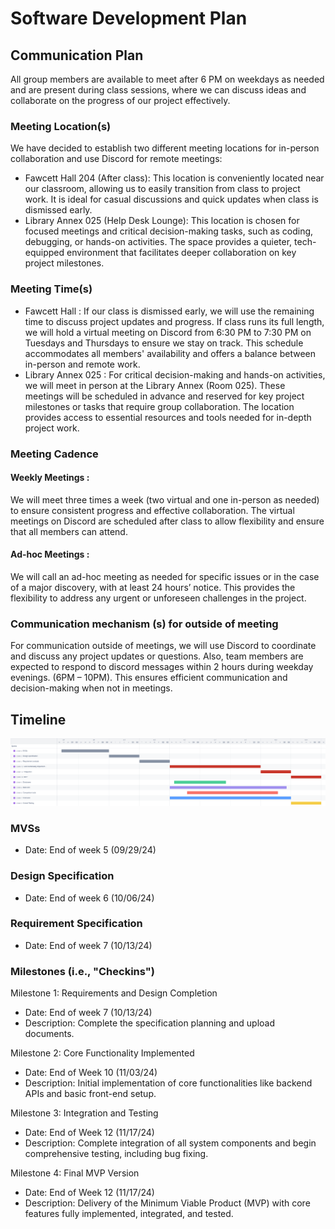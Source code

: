 # Software Development Plan

## Communication Plan

All group members are available to meet after 6 PM on weekdays as needed and are present during class sessions, where we can discuss ideas and collaborate on the progress of our project effectively.

### Meeting Location(s)

We have decided to establish two different meeting locations for in-person collaboration and use Discord for remote meetings:

- Fawcett Hall 204 (After class): This location is conveniently located near our classroom, allowing us to easily transition from class to project work. It is ideal for casual discussions and quick updates when class is dismissed early.
- Library Annex 025 (Help Desk Lounge): This location is chosen for focused meetings and critical decision-making tasks, such as coding, debugging, or hands-on activities. The space provides a quieter, tech-equipped environment that facilitates deeper collaboration on key project milestones.

### Meeting Time(s)

- Fawcett Hall : 
  If our class is dismissed early, we will use the remaining time to discuss project updates and progress. If class runs its full length, we will hold a virtual meeting on Discord from 6:30 PM to 7:30 PM on Tuesdays and Thursdays to ensure we stay on track. This schedule accommodates all members' availability and offers a balance between in-person and remote work.
- Library Annex 025 : 
  For critical decision-making and hands-on activities, we will meet in person at the Library Annex (Room 025). These meetings will be scheduled in advance and reserved for key project milestones or tasks that require group collaboration. The location provides access to essential resources and tools needed for in-depth project work.

### Meeting Cadence

#### Weekly Meetings :

We will meet three times a week (two virtual and one in-person as needed) to ensure consistent progress and effective collaboration. The virtual meetings on Discord are scheduled after class to allow flexibility and ensure that all members can attend.

#### Ad-hoc Meetings :

We will call an ad-hoc meeting as needed for specific issues or in the case of a major discovery, with at least 24 hours’ notice. This provides the flexibility to address any urgent or unforeseen challenges in the project.

### Communication mechanism (s) for outside of meeting

For communication outside of meetings, we will use Discord to coordinate and discuss any project updates or questions.
Also, team members are expected to respond to discord messages within 2 hours during weekday evenings. (6PM – 10PM). This ensures efficient communication and decision-making when not in meetings.

## Timeline

![image](./Gantt_Jira.png)

### MVSs

- Date: End of week 5 (09/29/24)

### Design Specification

- Date: End of week 6 (10/06/24)

### Requirement Specification

- Date: End of week 7 (10/13/24)


### Milestones (i.e., "Checkins")

Milestone 1: Requirements and Design Completion
- Date: End of week 7 (10/13/24)
- Description: Complete the specification planning and upload documents.

Milestone 2: Core Functionality Implemented
- Date: End of Week 10 (11/03/24)
- Description: Initial implementation of core functionalities like backend APIs and basic front-end setup.

Milestone 3: Integration and Testing
- Date: End of Week 12 (11/17/24)
- Description: Complete integration of all system components and begin comprehensive testing, including bug fixing.

Milestone 4: Final MVP Version
- Date: End of Week 12 (11/17/24)
- Description: Delivery of the Minimum Viable Product (MVP) with core features fully implemented, integrated, and tested.

